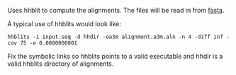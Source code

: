 Uses hhblit to compute the alignments. The files will be read in from [fasta](fasta).

A typical use of hhblits would look like:

    hhblits -i input.seq -d hhdir -oa3m alignment.a3m.aln -n 4 -diff inf -cov 75 -e 0.0000000001 

Fix the symbolic links so hhblits points to a valid executable and hhdir is a valid hhblits directory of alignments.